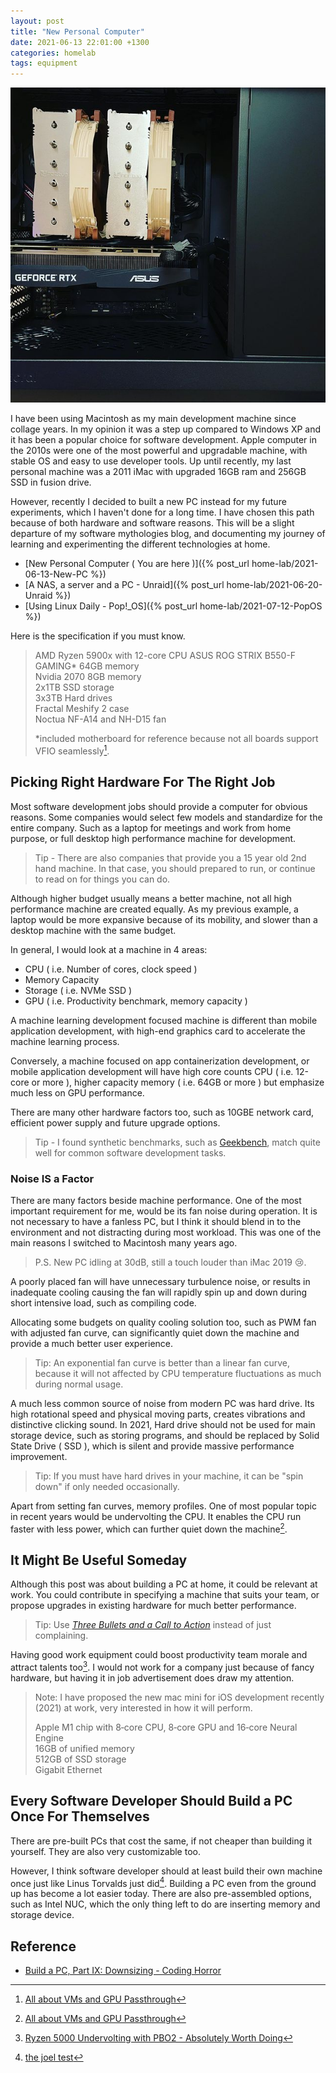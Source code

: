```yaml
---
layout: post
title: "New Personal Computer"
date: 2021-06-13 22:01:00 +1300
categories: homelab
tags: equipment
---
```


![PC Build](/assets/homelab/pc-build.jpg)

I have been using Macintosh as my main development machine since collage years. In my opinion it was a step up compared to Windows XP and it has been a popular choice for software development. Apple computer in the 2010s were one of the most powerful and upgradable machine, with stable OS and easy to use developer tools. Up until recently, my last personal machine was a 2011 iMac with upgraded 16GB ram and 256GB SSD in fusion drive.

However, recently I decided to built a new PC instead for my future experiments, which I haven't done for a long time. I have chosen this path because of both hardware and software reasons. This will be a slight departure of my software mythologies blog, and documenting my journey of learning and experimenting the different technologies at home.

- [New Personal Computer ( You are here )]({% post_url home-lab/2021-06-13-New-PC %})
- [A NAS, a server and a PC - Unraid]({% post_url home-lab/2021-06-20-Unraid %})
- [Using Linux Daily - Pop!_OS]({% post_url home-lab/2021-07-12-PopOS %})

Here is the specification if you must know.

> AMD Ryzen 5900x with 12-core CPU
> ASUS ROG STRIX B550-F GAMING*
> 64GB memory  
> Nvidia 2070 8GB memory  
> 2x1TB SSD storage  
> 3x3TB Hard drives  
> Fractal Meshify 2 case  
> Noctua NF-A14 and NH-D15 fan
>
>*included motherboard for reference because not all boards support VFIO seamlessly[^1].

## Picking Right Hardware For The Right Job

Most software development jobs should provide a computer for obvious reasons. Some companies would select few models and standardize for the entire company. Such as a laptop for meetings and work from home purpose, or full desktop high performance machine for development.

> Tip - There are also companies that provide you a 15 year old 2nd hand machine. In that case, you should prepared to run, or continue to read on for things you can do.

Although higher budget usually means a better machine, not all high performance machine are created equally. As my previous example, a laptop would be more expansive because of its mobility, and slower than a desktop machine with the same budget.

In general, I would look at a machine in 4 areas:

- CPU ( i.e. Number of cores, clock speed )
- Memory Capacity
- Storage ( i.e. NVMe SSD )
- GPU ( i.e. Productivity benchmark, memory capacity )

A machine learning development focused machine is different than mobile application development, with high-end graphics card to accelerate the machine learning process.

Conversely, a machine focused on app containerization development, or mobile application development will have high core counts CPU ( i.e. 12-core or more ), higher capacity memory ( i.e. 64GB or more ) but emphasize much less on GPU performance.

There are many other hardware factors too, such as 10GBE network card, efficient power supply and future upgrade options.

> Tip - I found synthetic benchmarks, such as [Geekbench](https://www.geekbench.com/), match quite well for common software development tasks.

### Noise **IS** a Factor

There are many factors beside machine performance. One of the most important requirement for me, would be its fan noise during operation. It is not necessary to have a fanless PC, but I think it should blend in to the environment and not distracting during most workload. This was one of the main reasons I switched to Macintosh many years ago.

> P.S. New PC idling at 30dB, still a touch louder than iMac 2019 😢.

A poorly placed fan will have unnecessary turbulence noise, or results in inadequate cooling causing the fan will rapidly spin up and down during short intensive load, such as compiling code.

Allocating some budgets on quality cooling solution too, such as PWM fan with adjusted fan curve, can significantly quiet down the machine and provide a much better user experience.

> Tip: An exponential fan curve is better than a linear fan curve, because it will not affected by CPU temperature fluctuations as much during normal usage.

A much less common source of noise from modern PC was hard drive. Its high rotational speed and physical moving parts, creates vibrations and distinctive clicking sound. In 2021, Hard drive should not be used for main storage device, such as storing programs, and should be replaced by Solid State Drive ( SSD ), which is silent and provide massive performance improvement.

> Tip: If you must have hard drives in your machine, it can be "spin down" if only needed occasionally.

Apart from setting fan curves, memory profiles. One of most popular topic in recent years would be undervolting the CPU. It enables the CPU run faster with less power, which can further quiet down the machine[^1].

## It Might Be Useful Someday

Although this post was about building a PC at home, it could be relevant at work. You could contribute in specifying a machine that suits your team, or propose upgrades in existing hardware for much better performance.

> Tip: Use [*Three Bullets and a Call to Action*](https://therealfitz.medium.com/how-to-ask-a-busy-executive-for-anything-e40291ebf066) instead of just complaining.

Having good work equipment could boost productivity team morale and attract talents too[^2]. I would not work for a company just because of fancy hardware, but having it in job advertisement does draw my attention.

> Note: I have proposed the new mac mini for iOS development recently (2021) at work, very interested in how it will perform.
>
> Apple M1 chip with 8‑core CPU, 8‑core GPU and 16‑core Neural Engine  
> 16GB of unified memory  
> 512GB of SSD storage  
> Gigabit Ethernet  

## Every Software Developer Should Build a PC Once For Themselves

There are pre-built PCs that cost the same, if not cheaper than building it yourself. They are also very customizable too.

However, I think software developer should at least build their own machine once just like Linus Torvalds just did[^3]. Building a PC even from the ground up has become a lot easier today. There are also pre-assembled options, such as Intel NUC, which the only thing left to do are inserting memory and storage device.

## Reference

- [Build a PC, Part IX: Downsizing - Coding Horror](https://blog.codinghorror.com/building-a-pc-part-ix-downsizing/)

[^1]: [All about VMs and GPU Passthrough](https://uncast.buzzsprout.com/1746902/8565052-all-about-vms-and-gpu-passthrough)
[^2]: [Ryzen 5000 Undervolting with PBO2 - Absolutely Worth Doing](https://youtu.be/dfkrp25dpQ0)
[^3]: [the joel test](https://www.joelonsoftware.com/2000/08/09/the-joel-test-12-steps-to-better-code/)
[^4]: [Look what's inside Linus Torvalds' latest Linux development PC](https://www.zdnet.com/article/look-whats-inside-linus-torvalds-latest-linux-development-pc/)
